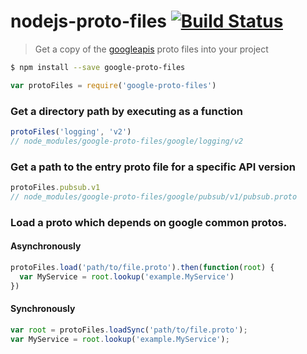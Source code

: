 # nodejs-proto-files [![Build Status][build_img]][build_link]

> Get a copy of the [googleapis](https://github.com/google/googleapis) proto files into your project

```sh
$ npm install --save google-proto-files
```
```js
var protoFiles = require('google-proto-files')
```

### Get a directory path by executing as a function
```js
protoFiles('logging', 'v2')
// node_modules/google-proto-files/google/logging/v2
```

### Get a path to the entry proto file for a specific API version
```js
protoFiles.pubsub.v1
// node_modules/google-proto-files/google/pubsub/v1/pubsub.proto
```

### Load a proto which depends on google common protos.
#### Asynchronously
```js
protoFiles.load('path/to/file.proto').then(function(root) {
  var MyService = root.lookup('example.MyService')
})
```

#### Synchronously
```js
var root = protoFiles.loadSync('path/to/file.proto');
var MyService = root.lookup('example.MyService');
```

[build_img]: https://travis-ci.org/googleapis/nodejs-proto-files.svg?branch=master
[build_link]: https://travis-ci.org/googleapis/nodejs-proto-files
